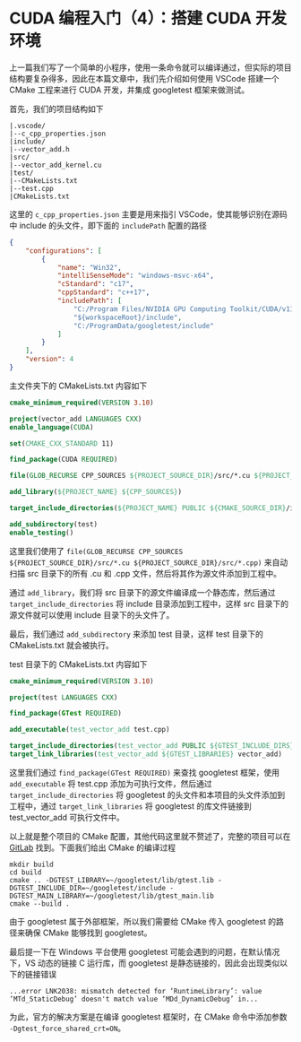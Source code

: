 # CUDA 编程入门（4）：搭建 CUDA 开发环境

上一篇我们写了一个简单的小程序，使用一条命令就可以编译通过，但实际的项目结构要复杂得多，因此在本篇文章中，我们先介绍如何使用 VSCode 搭建一个 CMake 工程来进行 CUDA 开发，并集成 googletest 框架来做测试。

首先，我们的项目结构如下

```
|.vscode/
|--c_cpp_properties.json
|include/
|--vector_add.h
|src/
|--vector_add_kernel.cu
|test/
|--CMakeLists.txt
|--test.cpp
|CMakeLists.txt
```

这里的 `c_cpp_properties.json` 主要是用来指引 VSCode，使其能够识别在源码中 include 的头文件，即下面的 `includePath` 配置的路径

```json
{
    "configurations": [
        {
            "name": "Win32",
            "intelliSenseMode": "windows-msvc-x64",
            "cStandard": "c17",
            "cppStandard": "c++17",
            "includePath": [
                "C:/Program Files/NVIDIA GPU Computing Toolkit/CUDA/v11.7/include",
                "${workspaceRoot}/include",
                "C:/ProgramData/googletest/include"
            ]
        }
    ],
    "version": 4
}
```

主文件夹下的 CMakeLists.txt 内容如下

```CMake
cmake_minimum_required(VERSION 3.10)

project(vector_add LANGUAGES CXX)
enable_language(CUDA)

set(CMAKE_CXX_STANDARD 11)

find_package(CUDA REQUIRED)

file(GLOB_RECURSE CPP_SOURCES ${PROJECT_SOURCE_DIR}/src/*.cu ${PROJECT_SOURCE_DIR}/src/*.cpp)

add_library(${PROJECT_NAME} ${CPP_SOURCES})

target_include_directories(${PROJECT_NAME} PUBLIC ${CMAKE_SOURCE_DIR}/include)

add_subdirectory(test)
enable_testing()
```

这里我们使用了 `file(GLOB_RECURSE CPP_SOURCES ${PROJECT_SOURCE_DIR}/src/*.cu ${PROJECT_SOURCE_DIR}/src/*.cpp)` 来自动扫描 src 目录下的所有 .cu 和 .cpp 文件，然后将其作为源文件添加到工程中。

通过 `add_library`，我们将 src 目录下的源文件编译成一个静态库，然后通过 `target_include_directories` 将 include 目录添加到工程中，这样 src 目录下的源文件就可以使用 include 目录下的头文件了。

最后，我们通过 `add_subdirectory` 来添加 test 目录，这样 test 目录下的 CMakeLists.txt 就会被执行。

test 目录下的 CMakeLists.txt 内容如下

```CMake
cmake_minimum_required(VERSION 3.10)

project(test LANGUAGES CXX)

find_package(GTest REQUIRED)

add_executable(test_vector_add test.cpp)

target_include_directories(test_vector_add PUBLIC ${GTEST_INCLUDE_DIRS} ${PROJECT_INCLUDE_DIR})
target_link_libraries(test_vector_add ${GTEST_LIBRARIES} vector_add)
```

这里我们通过 `find_package(GTest REQUIRED)` 来查找 googletest 框架，使用 `add_executable` 将 test.cpp 添加为可执行文件，然后通过 `target_include_directories` 将 googletest 的头文件和本项目的头文件添加到工程中，通过 `target_link_libraries` 将 googletest 的库文件链接到 test_vector_add 可执行文件中。

以上就是整个项目的 CMake 配置，其他代码这里就不赘述了，完整的项目可以在 [GitLab](https://gitlab.com/cuda_exercise/vector-add) 找到。下面我们给出 CMake 的编译过程

```shell
mkdir build
cd build
cmake .. -DGTEST_LIBRARY=~/googletest/lib/gtest.lib -DGTEST_INCLUDE_DIR=~/googletest/include -DGTEST_MAIN_LIBRARY=~/googletest/lib/gtest_main.lib
cmake --build .
```

由于 googletest 属于外部框架，所以我们需要给 CMake 传入 googletest 的路径来确保 CMake 能够找到 googletest。

最后提一下在 Windows 平台使用 googletest 可能会遇到的问题，在默认情况下，VS 动态的链接 C 运行库，而 googletest 是静态链接的，因此会出现类似以下的链接错误

```
...error LNK2038: mismatch detected for ‘RuntimeLibrary’: value ‘MTd_StaticDebug’ doesn't match value ‘MDd_DynamicDebug’ in...
```

为此，官方的解决方案是在编译 googletest 框架时，在 CMake 命令中添加参数 `-Dgtest_force_shared_crt=ON`。